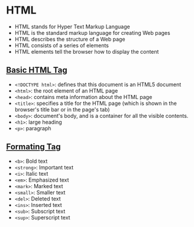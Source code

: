 # HTML
- HTML stands for Hyper Text Markup Language
- HTML is the standard markup language for creating Web pages
- HTML describes the structure of a Web page
- HTML consists of a series of elements
- HTML elements tell the browser how to display the content

## [Basic HTML Tag](https://github.com/HidayatRivai2020/HTML/blob/main/index.html)
- `<!DOCTYPE html>`: defines that this document is an HTML5 document
- `<html>`: the root element of an HTML page
- `<head>`: contains meta information about the HTML page
- `<title>`: specifies a title for the HTML page (which is shown in the browser's title bar or in the page's tab)
- `<body>`: document's body, and is a container for all the visible contents.
- `<h1>`: large heading
- `<p>`: paragraph

## [Formating Tag](https://github.com/HidayatRivai2020/HTML/blob/main/formatting.html)
- `<b>`: Bold text
- `<strong>`: Important text
- `<i>`: Italic text
- `<em>`: Emphasized text
- `<mark>`: Marked text
- `<small>`: Smaller text
- `<del>`: Deleted text
- `<ins>`: Inserted text
- `<sub>`: Subscript text
- `<sup>`: Superscript text